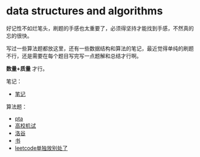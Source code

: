 # data structures and algorithms

好记性不如烂笔头，刷题的手感也太重要了，必须得坚持才能找到手感，不然真的忘的很快。

写过一些算法题都放这里，还有一些数据结构和算法的笔记，最近觉得单纯的刷题不行，还是需要在每个题目写完写一点题解和总结才行啊。

**数量+质量** 才行。

笔记：
* [笔记](https://github.com/Veeupup/DataStructures-Algorithms/blob/master/notes)

算法题：
* [pta](https://github.com/Veeupup/DataStructures-Algorithms/blob/master/pta)
* [高校机试](https://github.com/Veeupup/DataStructures-Algorithms/blob/master/school_test)
* [洛谷](https://github.com/Veeupup/DataStructures-Algorithms/blob/master/luogu)
* [书](https://github.com/Veeupup/DataStructures-Algorithms/blob/master/books)
* [leetcode单独放别处了](https://github.com/Veeupup/leetcode/blob/master)




